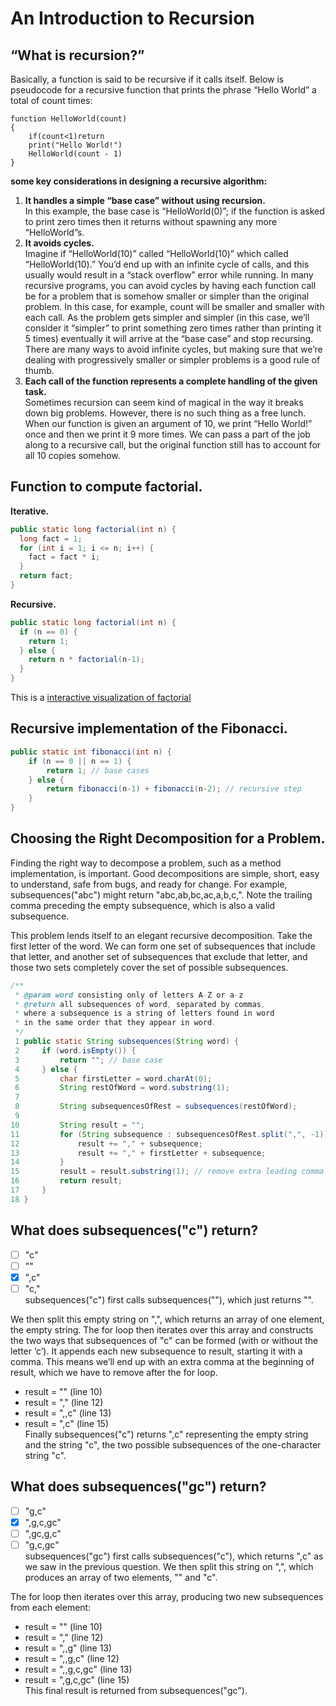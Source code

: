 # An Introduction to Recursion

## “What is recursion?” 
Basically, a function is said to be recursive if it calls itself.
Below is pseudocode for a recursive function that prints the phrase “Hello World” a total of count times:

```
function HelloWorld(count)
{
    if(count<1)return
    print("Hello World!")
    HelloWorld(count - 1)
}
```
**some key considerations in designing a recursive algorithm:**

1. **It handles a simple “base case” without using recursion.**
</br>In this example, the base case is “HelloWorld(0)”; if the function is asked 
to print zero times then it returns without spawning any more “HelloWorld”s.
2. **It avoids cycles.**</br>
Imagine if “HelloWorld(10)” called “HelloWorld(10)” which called “HelloWorld(10).” 
You’d end up with an infinite cycle of calls, and this usually would result in a “stack overflow” error while running. 
In many recursive programs, you can avoid cycles by having each function call be for a problem that is somehow smaller 
or simpler than the original problem. In this case, for example, count will be smaller and smaller with each call. 
As the problem gets simpler and simpler (in this case, we’ll consider it “simpler” to print something zero times 
rather than printing it 5 times) eventually it will arrive at the “base case” and stop recursing. 
There are many ways to avoid infinite cycles, but making sure that we’re dealing with progressively smaller 
or simpler problems is a good rule of thumb.
3. **Each call of the function represents a complete handling of the given task.**
</br>Sometimes recursion can seem kind of magical in the way it breaks down big problems. 
However, there is no such thing as a free lunch. When our function is given an argument of 10, 
we print “Hello World!” once and then we print it 9 more times. We can pass a part of the job along to a recursive call, 
but the original function still has to account for all 10 copies somehow.

## Function to compute factorial.

**Iterative.**
```java
public static long factorial(int n) {
  long fact = 1;
  for (int i = 1; i <= n; i++) {
    fact = fact * i;
  }
  return fact;
}
```
**Recursive.**
```java
public static long factorial(int n) {
  if (n == 0) {
    return 1;
  } else {
    return n * factorial(n-1);
  }
}
```

This is a [interactive visualization of factorial](http://www.pythontutor.com/visualize.html#mode=edit) 

## Recursive implementation of the Fibonacci.

```java
public static int fibonacci(int n) {
    if (n == 0 || n == 1) {
        return 1; // base cases
    } else {
        return fibonacci(n-1) + fibonacci(n-2); // recursive step
    }
}
```

## Choosing the Right Decomposition for a Problem.
Finding the right way to decompose a problem, such as a method implementation, is important. Good decompositions are simple, short, easy to understand, safe from bugs, and ready for change.
For example, subsequences("abc") might return "abc,ab,bc,ac,a,b,c,". Note the trailing comma preceding the empty subsequence, which is also a valid subsequence.

This problem lends itself to an elegant recursive decomposition. Take the first letter of the word. We can form one set of subsequences that include that letter, and another set of subsequences that exclude that letter, and those two sets completely cover the set of possible subsequences.

```java
/**
 * @param word consisting only of letters A-Z or a-z
 * @return all subsequences of word, separated by commas,
 * where a subsequence is a string of letters found in word 
 * in the same order that they appear in word.
 */
 1 public static String subsequences(String word) {
 2     if (word.isEmpty()) {
 3         return ""; // base case
 4     } else {
 5         char firstLetter = word.charAt(0);
 6         String restOfWord = word.substring(1);
 7         
 8         String subsequencesOfRest = subsequences(restOfWord);
 9         
10         String result = "";
11         for (String subsequence : subsequencesOfRest.split(",", -1)) {
12             result += "," + subsequence;
13             result += "," + firstLetter + subsequence;
14         }
15         result = result.substring(1); // remove extra leading comma
16         return result;
17     }
18 }
```
## What does subsequences("c") return?
- [ ] "c"
- [ ] ""
- [X] ",c"
- [ ] "c,"</br>
subsequences("c") first calls subsequences(""), which just returns "".

We then split this empty string on ",", which returns an array of one element, the empty string.
The for loop then iterates over this array and constructs the two ways that subsequences of "c" can be formed (with or without the letter ‘c’). It appends each new subsequence to result, starting it with a comma. This means we’ll end up with an extra comma at the beginning of result, which we have to remove after the for loop.

- result = "" (line 10)
- result = "," (line 12)
- result = ",,c" (line 13)
- result = ",c" (line 15)</br>
Finally subsequences("c") returns ",c" representing the empty string and the string "c", the two possible subsequences of the one-character string "c".

## What does subsequences("gc") return?
- [ ] "g,c"
- [X] ",g,c,gc"
- [ ] ",gc,g,c"
- [ ] "g,c,gc"</br>
subsequences("gc") first calls subsequences("c"), which returns ",c" as we saw in the previous question.
We then split this string on ",", which produces an array of two elements, "" and "c".

The for loop then iterates over this array, producing two new subsequences from each element:

- result = "" (line 10)
- result = "," (line 12)
- result = ",,g" (line 13)
- result = ",,g,c" (line 12)
- result = ",,g,c,gc" (line 13)
- result = ",g,c,gc" (line 15)</br>
This final result is returned from subsequences("gc").
